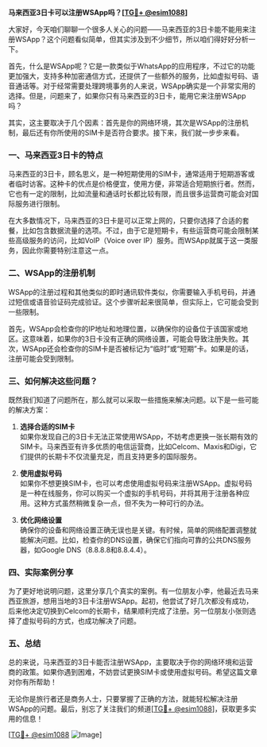 **马来西亚3日卡可以注册WSApp吗？[[TG💪+ @esim1088](https://t.me/s/esim1088)]**

大家好，今天咱们聊聊一个很多人关心的问题——马来西亚的3日卡能不能用来注册WSApp？这个问题看似简单，但其实涉及到不少细节，所以咱们得好好分析一下。

首先，什么是WSApp呢？它是一款类似于WhatsApp的应用程序，不过它的功能更加强大，支持多种加密通信方式，还提供了一些额外的服务，比如虚拟号码、语音通话等。对于经常需要处理跨境事务的人来说，WSApp确实是一个非常实用的选择。但是，问题来了，如果你只有马来西亚的3日卡，能用它来注册WSApp吗？

其实，这主要取决于几个因素：首先是你的网络环境，其次是WSApp的注册机制，最后还有你所使用的SIM卡是否符合要求。接下来，我们就一步步来看。

### 一、马来西亚3日卡的特点

马来西亚的3日卡，顾名思义，是一种短期使用的SIM卡，通常适用于短期游客或者临时访客。这种卡的优点是价格便宜，使用方便，非常适合短期旅行者。然而，它也有一定的限制，比如流量和通话时长都比较有限，而且很多运营商可能会对国际服务进行限制。

在大多数情况下，马来西亚的3日卡是可以正常上网的，只要你选择了合适的套餐，比如包含数据流量的选项。不过，由于它是短期卡，有些运营商可能会限制某些高级服务的访问，比如VoIP（Voice over IP）服务。而WSApp就属于这一类服务，因此你需要特别注意这一点。

### 二、WSApp的注册机制

WSApp的注册过程和其他类似的即时通讯软件类似，你需要输入手机号码，并通过短信或语音验证码完成验证。这个步骤听起来很简单，但实际上，它可能会受到一些限制。

首先，WSApp会检查你的IP地址和地理位置，以确保你的设备位于该国家或地区。这意味着，如果你的3日卡没有正确的网络设置，可能会导致注册失败。其次，WSApp还会检查你的SIM卡是否被标记为“临时”或“短期”卡。如果是的话，注册可能会受到限制。

### 三、如何解决这些问题？

既然我们知道了问题所在，那么就可以采取一些措施来解决问题。以下是一些可能的解决方案：

1. **选择合适的SIM卡**  
   如果你发现自己的3日卡无法正常使用WSApp，不妨考虑更换一张长期有效的SIM卡。马来西亚有许多优质的电信运营商，比如Celcom、Maxis和Digi，它们提供的长期卡不仅流量充足，而且支持更多的国际服务。

2. **使用虚拟号码**  
   如果你不想更换SIM卡，也可以考虑使用虚拟号码来注册WSApp。虚拟号码是一种在线服务，你可以购买一个虚拟的手机号码，并将其用于注册各种应用。这种方式虽然稍微复杂一点，但不失为一种可行的办法。

3. **优化网络设置**  
   确保你的设备和网络设置正确无误也是关键。有时候，简单的网络配置调整就能解决问题。比如，检查你的DNS设置，确保它们指向可靠的公共DNS服务器，如Google DNS（8.8.8.8和8.8.4.4）。

### 四、实际案例分享

为了更好地说明问题，这里分享几个真实的案例。有一位朋友小李，他最近去马来西亚旅游，想用当地的3日卡注册WSApp。起初，他尝试了好几次都没有成功，后来他决定切换到Celcom的长期卡，结果顺利完成了注册。另一位朋友小张则选择了虚拟号码的方式，也成功解决了问题。

### 五、总结

总的来说，马来西亚的3日卡能否注册WSApp，主要取决于你的网络环境和运营商的政策。如果你遇到困难，不妨尝试更换SIM卡或使用虚拟号码。希望这篇文章对你有所帮助！

无论你是旅行者还是商务人士，只要掌握了正确的方法，就能轻松解决注册WSApp的问题。最后，别忘了关注我们的频道[[TG💪+ @esim1088](https://t.me/s/esim1088)]，获取更多实用的信息！

[[TG💪+ @esim1088](https://t.me/s/esim1088) ![Image](https://i.postimg.cc/4NQfJmqS/Snipaste-2025-05-13-00-14-12.png)]